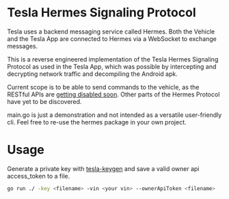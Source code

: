 # Tesla Hermes Signaling Protocol
Tesla uses a backend messaging service called Hermes. Both the Vehicle and the Tesla App are connected to Hermes via a WebSocket to exchange messages.

This is a reverse engineered implementation of the Tesla Hermes Signaling Protocol as used in the Tesla App, which was possible by intercepting and decrypting network traffic and decompiling the Android apk.

Current scope is to be able to send commands to the vehicle, as the RESTful APIs are [getting disabled soon](https://developer.tesla.com/docs/fleet-api#2023-11-17-rest-api-vehicle-commands-endpoint-deprecation-timeline-action-required). Other parts of the Hermes Protocol have yet to be discovered.

main.go is just a demonstration and not intended as a versatile user-friendly cli. Feel free to re-use the hermes package in your own project.

# Usage
Generate a private key with [tesla-keygen](https://github.com/teslamotors/vehicle-command/tree/main/cmd/tesla-keygen) and save a valid owner api access_token to a file.
```bash
go run ./ -key <filename> -vin <your vin> --ownerApiToken <filename>
```
